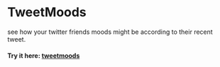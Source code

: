 # TweetMoods

see how your twitter friends moods might be according to their recent tweet.

#### Try it here: [tweetmoods](tweetmoods.glitch.me)
